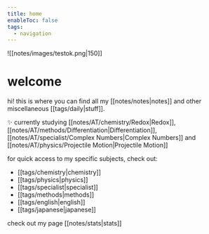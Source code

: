 ```yaml
---
title: home
enableToc: false
tags:
  - navigation
---
```

![[notes/images/testok.png|150]]

# welcome
hi! this is where you can find all my [[notes/notes|notes]] and other miscellaneous [[tags/daily|stuff]].

✨ currently studying [[notes/AT/chemistry/Redox|Redox]], [[notes/AT/methods/Differentiation|Differentiation]], [[notes/AT/specialist/Complex Numbers|Complex Numbers]] and [[notes/AT/physics/Projectile Motion|Projectile Motion]]

for quick access to my specific subjects, check out:
- [[tags/chemistry|chemistry]]
- [[tags/physics|physics]]
- [[tags/specialist|specialist]]
- [[tags/methods|methods]]
- [[tags/english|english]]
- [[tags/japanese|japanese]]

check out my page [[notes/stats|stats]]